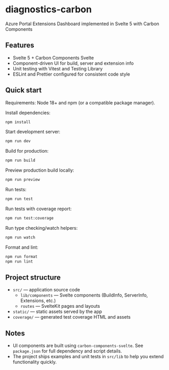 # diagnostics-carbon

Azure Portal Extensions Dashboard implemented in Svelte 5 with Carbon Components

## Features

- Svelte 5 + Carbon Components Svelte
- Component-driven UI for build, server and extension info
- Unit testing with Vitest and Testing Library
- ESLint and Prettier configured for consistent code style

## Quick start

Requirements: Node 18+ and npm (or a compatible package manager).

Install dependencies:

```bash
npm install
```

Start development server:

```bash
npm run dev
```

Build for production:

```bash
npm run build
```

Preview production build locally:

```bash
npm run preview
```

Run tests:

```bash
npm run test
```

Run tests with coverage report:

```bash
npm run test:coverage
```

Run type checking/watch helpers:

```bash
npm run watch
```

Format and lint:

```bash
npm run format
npm run lint
```

## Project structure

- `src/` — application source code
  - `lib/components` — Svelte components (BuildInfo, ServerInfo, Extensions, etc.)
  - `routes` — SvelteKit pages and layouts
- `static/` — static assets served by the app
- `coverage/` — generated test coverage HTML and assets

## Notes

- UI components are built using `carbon-components-svelte`. See
  `package.json` for full dependency and script details.
- The project ships examples and unit tests in `src/lib` to help you
  extend functionality quickly.
